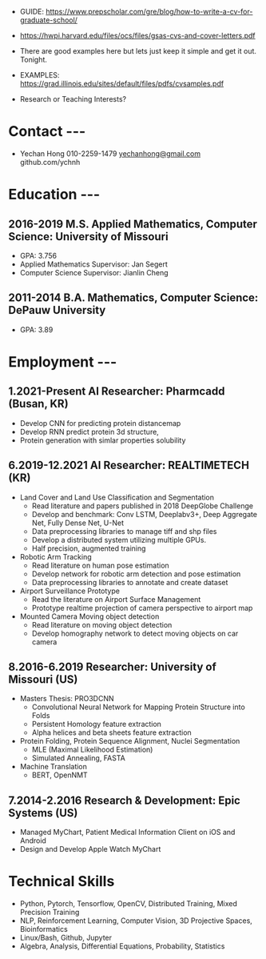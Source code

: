 * GUIDE: https://www.prepscholar.com/gre/blog/how-to-write-a-cv-for-graduate-school/
* https://hwpi.harvard.edu/files/ocs/files/gsas-cvs-and-cover-letters.pdf
* There are good examples here but lets just keep it simple and get it out. Tonight.

* EXAMPLES: https://grad.illinois.edu/sites/default/files/pdfs/cvsamples.pdf
* Research or Teaching Interests?

# Contact ---
* Yechan Hong 010-2259-1479 yechanhong@gmail.com github.com/ychnh

# Education ---

## 2016-2019 M.S. Applied Mathematics, Computer Science: University of Missouri
* GPA: 3.756
* Applied Mathematics Supervisor: Jan Segert
* Computer Science Supervisor: Jianlin Cheng

## 2011-2014 B.A. Mathematics, Computer Science: DePauw University
* GPA: 3.89

# Employment ---

## 1.2021-Present AI Researcher: Pharmcadd (Busan, KR)
* Develop CNN for predicting protein distancemap
* Develop RNN predict protein 3d structure, 
* Protein generation with simlar properties solubility

## 6.2019-12.2021 AI Researcher: REALTIMETECH (KR)
* Land Cover and Land Use Classification and Segmentation
  * Read literature and papers published in 2018 DeepGlobe Challenge
  * Develop and benchmark: Conv LSTM, Deeplabv3+, Deep Aggregate Net, Fully Dense Net, U-Net
  * Data preprocessing libraries to manage tiff and shp files
  * Develop a distributed system utilizing multiple GPUs.
  * Half precision, augmented training
* Robotic Arm Tracking
  * Read literature on human pose estimation
  * Develop network for robotic arm detection and pose estimation
  * Data preprocessing libraries to annotate and create dataset
* Airport Surveillance Prototype
  * Read the literature on Airport Surface Management
  * Prototype realtime projection of camera perspective to airport map
* Mounted Camera Moving object detection
  * Read literature on moving object detection
  * Develop homography network to detect moving objects on car camera

## 8.2016-6.2019 Researcher: University of Missouri (US)
* Masters Thesis: PRO3DCNN
  * Convolutional Neural Network for Mapping Protein Structure into Folds
  * Persistent Homology feature extraction
  * Alpha helices and beta sheets feature extraction
* Protein Folding, Protein Sequence Alignment, Nuclei Segmentation
  * MLE (Maximal Likelihood Estimation)
  * Simulated Annealing, FASTA
* Machine Translation
  * BERT, OpenNMT

## 7.2014-2.2016 Research & Development: Epic Systems (US)
* Managed MyChart, Patient Medical Information Client on iOS and Android
* Design and Develop Apple Watch MyChart


# Technical Skills
* Python, Pytorch, Tensorflow, OpenCV, Distributed Training, Mixed Precision Training
* NLP, Reinforcement Learning, Computer Vision, 3D Projective Spaces, Bioinformatics
* Linux/Bash, Github, Jupyter
* Algebra, Analysis, Differential Equations, Probability, Statistics
